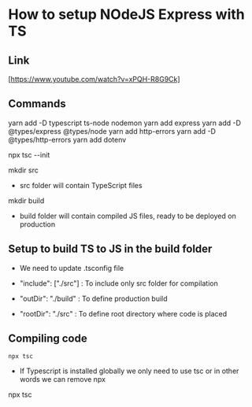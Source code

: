 # How to setup NOdeJS Express with TS

## Link

[https://www.youtube.com/watch?v=xPQH-R8G9Ck]

## Commands

yarn add -D typescript ts-node nodemon
yarn add express
yarn add -D @types/express @types/node
yarn add http-errors
yarn add -D @types/http-errors
yarn add dotenv

npx tsc --init

mkdir src

- src folder will contain TypeScript files

mkdir build

- build folder will contain compiled JS files, ready to be deployed on production

## Setup to build TS to JS in the build folder

- We need to update .tsconfig file

- "include": ["./src"] : To include only src folder for compilation
- "outDir": "./build" : To define production build
- "rootDir": "./src" : To define root directory where code is placed

## Compiling code

`npx tsc`

- If Typescript is installed globally we only need to use tsc or in other words we can remove npx

npx tsc
